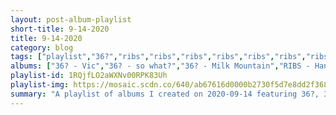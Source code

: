 ```yaml
---
layout: post-album-playlist
short-title: 9-14-2020
title: 9-14-2020
category: blog
tags: ["playlist","36?","ribs","ribs","ribs","ribs","ribs","ribs","ribs","ribs","beach-bunny","everything-everything","professor-murder","oso-oso"]
albums: ["36? - Vic","36? - so what?","36? - Milk Mountain","RIBS - Hand","RIBS - Too Long","RIBS - 1992","RIBS - British Brains","RIBS - Russian Blood","RIBS - British Brains","RIBS - Russian Blood","RIBS - Locrian Singles","Beach Bunny - Honeymoon","Everything Everything - RE-ANIMATOR","Professor Murder - Professor Murder Rides the Subway","Oso Oso - basking in the glow"]
playlist-id: 1RQjfLO2aWXNv00RPK83Uh
playlist-img: https://mosaic.scdn.co/640/ab67616d0000b2730f5d7e8dd2f3689bd5b22263ab67616d0000b2737d7d43a6bb2e85b48784149dab67616d0000b273f9cd4e4e6e4fea5fd27fcc54ab67616d0000b273ff49253996459516f0fcfd1c
summary: "A playlist of albums I created on 2020-09-14 featuring 36?, 36?, 36?, RIBS, RIBS, RIBS, RIBS, RIBS, RIBS, RIBS, RIBS, Beach Bunny, Everything Everything, Professor Murder, and Oso Oso."
---
```

